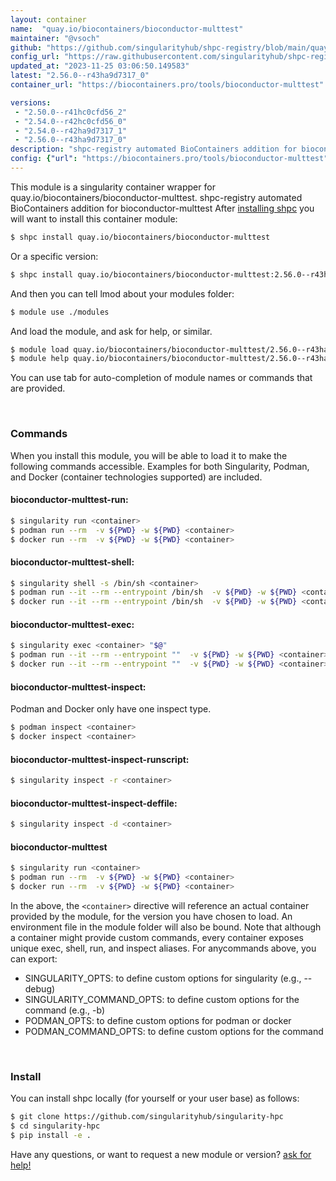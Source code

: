```yaml
---
layout: container
name:  "quay.io/biocontainers/bioconductor-multtest"
maintainer: "@vsoch"
github: "https://github.com/singularityhub/shpc-registry/blob/main/quay.io/biocontainers/bioconductor-multtest/container.yaml"
config_url: "https://raw.githubusercontent.com/singularityhub/shpc-registry/main/quay.io/biocontainers/bioconductor-multtest/container.yaml"
updated_at: "2023-11-25 03:06:50.149583"
latest: "2.56.0--r43ha9d7317_0"
container_url: "https://biocontainers.pro/tools/bioconductor-multtest"

versions:
 - "2.50.0--r41hc0cfd56_2"
 - "2.54.0--r42hc0cfd56_0"
 - "2.54.0--r42ha9d7317_1"
 - "2.56.0--r43ha9d7317_0"
description: "shpc-registry automated BioContainers addition for bioconductor-multtest"
config: {"url": "https://biocontainers.pro/tools/bioconductor-multtest", "maintainer": "@vsoch", "description": "shpc-registry automated BioContainers addition for bioconductor-multtest", "latest": {"2.56.0--r43ha9d7317_0": "sha256:836402742f8fdf857758970d249752eeefe203059eb9be6b3538e980bd233707"}, "tags": {"2.50.0--r41hc0cfd56_2": "sha256:487ca81662aa34fa3e7d7f1b95f7203cfbb9b31335e7383f2b9dc0025a86f454", "2.54.0--r42hc0cfd56_0": "sha256:8e7ab14a56d3765f6590bc2cc4eb61883bdc12578212549b33fa0fa26a8bc8c7", "2.54.0--r42ha9d7317_1": "sha256:16432acdcee4b7223c678b99e8a236824463cdbc55251a5f15cee91b2f8ed758", "2.56.0--r43ha9d7317_0": "sha256:836402742f8fdf857758970d249752eeefe203059eb9be6b3538e980bd233707"}, "docker": "quay.io/biocontainers/bioconductor-multtest"}
---
```


This module is a singularity container wrapper for quay.io/biocontainers/bioconductor-multtest.
shpc-registry automated BioContainers addition for bioconductor-multtest
After [installing shpc](#install) you will want to install this container module:


```bash
$ shpc install quay.io/biocontainers/bioconductor-multtest
```

Or a specific version:

```bash
$ shpc install quay.io/biocontainers/bioconductor-multtest:2.56.0--r43ha9d7317_0
```

And then you can tell lmod about your modules folder:

```bash
$ module use ./modules
```

And load the module, and ask for help, or similar.

```bash
$ module load quay.io/biocontainers/bioconductor-multtest/2.56.0--r43ha9d7317_0
$ module help quay.io/biocontainers/bioconductor-multtest/2.56.0--r43ha9d7317_0
```

You can use tab for auto-completion of module names or commands that are provided.

<br>

### Commands

When you install this module, you will be able to load it to make the following commands accessible.
Examples for both Singularity, Podman, and Docker (container technologies supported) are included.

#### bioconductor-multtest-run:

```bash
$ singularity run <container>
$ podman run --rm  -v ${PWD} -w ${PWD} <container>
$ docker run --rm  -v ${PWD} -w ${PWD} <container>
```

#### bioconductor-multtest-shell:

```bash
$ singularity shell -s /bin/sh <container>
$ podman run --it --rm --entrypoint /bin/sh  -v ${PWD} -w ${PWD} <container>
$ docker run --it --rm --entrypoint /bin/sh  -v ${PWD} -w ${PWD} <container>
```

#### bioconductor-multtest-exec:

```bash
$ singularity exec <container> "$@"
$ podman run --it --rm --entrypoint ""  -v ${PWD} -w ${PWD} <container> "$@"
$ docker run --it --rm --entrypoint ""  -v ${PWD} -w ${PWD} <container> "$@"
```

#### bioconductor-multtest-inspect:

Podman and Docker only have one inspect type.

```bash
$ podman inspect <container>
$ docker inspect <container>
```

#### bioconductor-multtest-inspect-runscript:

```bash
$ singularity inspect -r <container>
```

#### bioconductor-multtest-inspect-deffile:

```bash
$ singularity inspect -d <container>
```



#### bioconductor-multtest

```bash
$ singularity run <container>
$ podman run --rm  -v ${PWD} -w ${PWD} <container>
$ docker run --rm  -v ${PWD} -w ${PWD} <container>
```


In the above, the `<container>` directive will reference an actual container provided
by the module, for the version you have chosen to load. An environment file in the
module folder will also be bound. Note that although a container
might provide custom commands, every container exposes unique exec, shell, run, and
inspect aliases. For anycommands above, you can export:

 - SINGULARITY_OPTS: to define custom options for singularity (e.g., --debug)
 - SINGULARITY_COMMAND_OPTS: to define custom options for the command (e.g., -b)
 - PODMAN_OPTS: to define custom options for podman or docker
 - PODMAN_COMMAND_OPTS: to define custom options for the command

<br>

### Install

You can install shpc locally (for yourself or your user base) as follows:

```bash
$ git clone https://github.com/singularityhub/singularity-hpc
$ cd singularity-hpc
$ pip install -e .
```

Have any questions, or want to request a new module or version? [ask for help!](https://github.com/singularityhub/singularity-hpc/issues)